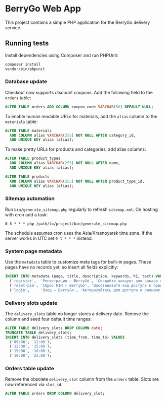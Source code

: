 # BerryGo Web App

This project contains a simple PHP application for the BerryGo delivery service.

## Running tests

Install dependencies using Composer and run PHPUnit:

```bash
composer install
vendor/bin/phpunit
```

### Database update

Checkout now supports discount coupons. Add the following field to the `orders`
table:

```sql
ALTER TABLE orders ADD COLUMN coupon_code VARCHAR(50) DEFAULT NULL;
```

To enable human readable URLs for materials, add the `alias` column to the
`materials` table:

```sql
ALTER TABLE materials
  ADD COLUMN alias VARCHAR(255) NOT NULL AFTER category_id,
  ADD UNIQUE KEY alias (alias);
```

To make pretty URLs for products and categories, add alias columns:

```sql
ALTER TABLE product_types
  ADD COLUMN alias VARCHAR(255) NOT NULL AFTER name,
  ADD UNIQUE KEY alias (alias);

ALTER TABLE products
  ADD COLUMN alias VARCHAR(255) NOT NULL AFTER product_type_id,
  ADD UNIQUE KEY alias (alias);
```
### Sitemap automation

Run `bin/generate_sitemap.php` regularly to refresh `sitemap.xml`. On hosting with cron add a task:

```
0 8 * * * php /path/to/project/bin/generate_sitemap.php
```

The schedule assumes cron uses the Asia/Krasnoyarsk time zone. If the server works in UTC set `0 1 * * *` instead.


### System page metadata

Use the `metadata` table to customize meta tags for built-in pages. These pages have no records yet, so insert all fields explicitly:

```sql
INSERT INTO metadata (page, title, description, keywords, h1, text) VALUES
  ('register',  'Регистрация – BerryGo', 'Создайте аккаунт для заказа свежих ягод', '', 'Регистрация', ''),
  ('reset-pin', 'Сброс PIN – BerryGo', 'Восстановите код доступа к приложению', '', 'Сброс PIN', ''),
  ('login',     'Вход – BerryGo', 'Авторизуйтесь для доступа к личному кабинету', '', 'Вход', '');
```

### Delivery slots update

The `delivery_slots` table no longer stores a delivery date. Remove the column and seed four default time ranges:

```sql
ALTER TABLE delivery_slots DROP COLUMN date;
TRUNCATE TABLE delivery_slots;
INSERT INTO delivery_slots (time_from, time_to) VALUES
  ('09:00', '12:00'),
  ('12:00', '15:00'),
  ('15:00', '18:00'),
  ('18:00', '22:00');
```


### Orders table update

Remove the obsolete `delivery_slot` column from the `orders` table. Slots are now referenced via `slot_id`.

```sql
ALTER TABLE orders DROP COLUMN delivery_slot;
```

